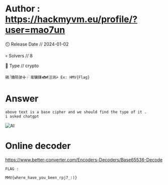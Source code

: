 # Author : https://hackmyvm.eu/profile/?user=mao7un

⏲️ Release Date // 2024-01-02

💀 Solvers // 8

🧩 Type // crypto


```
鵷𓁥鑥陨驶𖥟𓍯靟驥鑮𒅲汪潟ᔩ Ex: HMV{Flag}
```

# Answer

```
above text is a base cipher and we should find the type of it . 
i asked chatgpt 
```
![AI](/057/chatgpt.png)


# Online  decoder 

https://www.better-converter.com/Encoders-Decoders/Base65536-Decode


```
FLAG :

MHV{where_have_you_been_rpj7_:)}

```